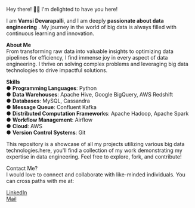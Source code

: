 Hey there! 🙋‍♂️ I'm delighted to have you here! 

I am **Vamsi Devarapalli**, and I am deeply **passionate about data engineering** . My journey in the world of big data is always filled with continuous learning and innovation.


**About Me**<br/>
From transforming raw data into valuable insights to optimizing data pipelines for efficiency, I find immense joy in every aspect of data engineering. I thrive on solving complex problems and leveraging big data technologies to drive impactful solutions.


**Skills**<br/>
● **Programming Languages**: Python<br/>
● **Data Warehouses**: Apache Hive, Google BigQuery, AWS Redshift<br/>
● **Databases**: MySQL, Cassandra<br/>
● **Message Queue**: Confluent Kafka<br/>
● **Distributed Computation Frameworks**: Apache Hadoop, Apache Spark<br/>
● **Workflow Management**: Airflow<br/>
● **Cloud**: AWS<br/>
● **Version Control Systems**: Git<br/>


This repository is a showcase of all my projects utilizing various big data technologies.here, you'll find a collection of my work demonstrating my expertise in data engineering. Feel free to explore, fork, and contribute!

Contact Me?<br/>
I would love to connect and collaborate with like-minded individuals. You can cross paths with me at:

[LinkedIn](https://www.linkedin.com/in/vamsi-devarapalli)<br/>
[Mail](vvitvamsi@gmail.com)
